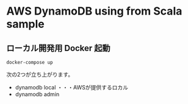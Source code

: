 # AWS DynamoDB using from Scala sample

## ローカル開発用 Docker 起動

```shell
docker-compose up
```

次の2つが立ち上がります。

* dynamodb local ・・・AWSが提供するロカル
* dynamodb admin
